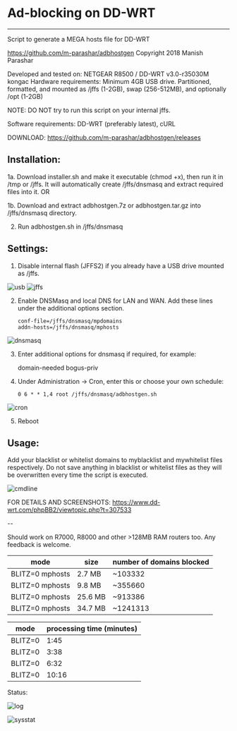 # Ad-blocking on DD-WRT
---------------------
Script to generate a MEGA hosts file for DD-WRT

https://github.com/m-parashar/adbhostgen
Copyright 2018 Manish Parashar

Developed and tested on: NETGEAR R8500 / DD-WRT v3.0-r35030M kongac 
Hardware requirements: Minimum 4GB USB drive. 
Partitioned, formatted, and mounted as /jffs (1-2GB), swap (256-512MB), and optionally /opt (1-2GB) 

NOTE: DO NOT try to run this script on your internal jffs. 

Software requirements: DD-WRT (preferably latest), cURL 

DOWNLOAD: https://github.com/m-parashar/adbhostgen/releases

Installation:
-------------

1a. Download installer.sh and make it executable (chmod +x), then run it in /tmp or /jffs.
    It will automatically create /jffs/dnsmasq and extract required files into it. OR

1b. Download and extract adbhostgen.7z or adbhostgen.tar.gz into /jffs/dnsmasq directory.

2. Run adbhostgen.sh in /jffs/dnsmasq

Settings:
---------

1. Disable internal flash (JFFS2) if you already have a USB drive mounted as /jffs.

![usb](https://i.imgur.com/3c5kkTM.png)
![jffs](https://i.imgur.com/bDJBxd8.png)

2. Enable DNSMasq and local DNS for LAN and WAN. Add these lines under the additional options section.

    ```
    conf-file=/jffs/dnsmasq/mpdomains
    addn-hosts=/jffs/dnsmasq/mphosts
    ```

![dnsmasq](https://i.imgur.com/ez7yLM4.png)

3. Enter additional options for dnsmasq if required, for example:

    domain-needed
    bogus-priv

4. Under Administration -> Cron, enter this or choose your own schedule:

    ```
    0 6 * * 1,4 root /jffs/dnsmasq/adbhostgen.sh
    ```

![cron](https://i.imgur.com/Y7RAEVk.png)

5. Reboot

Usage:
------

Add your blacklist or whitelist domains to myblacklist and mywhitelist files respectively.
Do not save anything in blacklist or whitelist files as they will be overwritten every
time the script is executed.

![cmdline](https://i.imgur.com/Jt3WIUM.png)

FOR DETAILS AND SCREENSHOTS: https://www.dd-wrt.com/phpBB2/viewtopic.php?t=307533

--

Should work on R7000, R8000 and other >128MB RAM routers too. Any feedback is welcome. 

| mode            | size    | number of domains blocked |
|-----------------|---------|---------------------------|
| BLITZ=0 mphosts | 2.7 MB  | ~103332                   |
| BLITZ=0 mphosts | 9.8 MB  | ~355660                   |
| BLITZ=0 mphosts | 25.6 MB | ~913386                   |
| BLITZ=0 mphosts | 34.7 MB | ~1241313                  |

| mode     | processing time (minutes) |
|----------|---------------------------|
| BLITZ=0  |  1:45                     |
| BLITZ=0  |  3:38                     |
| BLITZ=0  |  6:32                     |
| BLITZ=0  | 10:16                     |

Status: 

![log](https://i.imgur.com/VBaf3If.png)

![sysstat](https://i.imgur.com/dS2Zhru.png)
